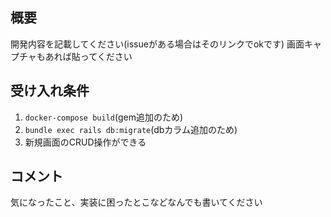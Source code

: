 ## 概要

開発内容を記載してください(issueがある場合はそのリンクでokです)
画面キャプチャもあれば貼ってください

## 受け入れ条件

1. `docker-compose build`(gem追加のため)
2. `bundle exec rails db:migrate`(dbカラム追加のため)
3. 新規画面のCRUD操作ができる

## コメント

気になったこと、実装に困ったとこなどなんでも書いてください